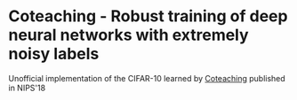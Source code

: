# Coteaching - Robust training of deep neural networks with extremely noisy labels
Unofficial implementation of the CIFAR-10 learned by [Coteaching](http://papers.nips.cc/paper/8072-co-teaching-robust-training-of-deep-neural-networks-with-extremely-noisy-labels) published in NIPS'18
